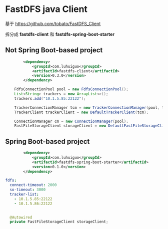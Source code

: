# FastDFS java Client

基于 https://github.com/tobato/FastDFS_Client

拆分成 **fastdfs-client** 和 **fastdfs-spring-boot-starter**

## Not Spring Boot-based project


```xml
		<dependency>
			<groupId>com.luhuiguo</groupId>
			<artifactId>fastdfs-client</artifactId>
			<version>0.3.0</version>
		</dependency>
```

```java
    FdfsConnectionPool pool = new FdfsConnectionPool();
    List<String> trackers = new ArrayList<>();
    trackers.add("10.1.5.85:22122");

    TrackerConnectionManager tcm = new TrackerConnectionManager(pool, trackers);
    TrackerClient trackerClient = new DefaultTrackerClient(tcm);

    ConnectionManager cm = new ConnectionManager(pool);
    FastFileStorageClient storageClient = new DefaultFastFileStorageClient(trackerClient, cm);
```


## Spring Boot-based project

```xml
		<dependency>
			<groupId>com.luhuiguo</groupId>
			<artifactId>fastdfs-spring-boot-starter</artifactId>
			<version>0.1.0</version>
		</dependency>
```

```yml
fdfs:
  connect-timeout: 2000
  so-timeout: 3000
  tracker-list:
    - 10.1.5.85:22122
    - 10.1.5.86:22122
    
```

```java
  @Autowired
  private FastFileStorageClient storageClient;
```
